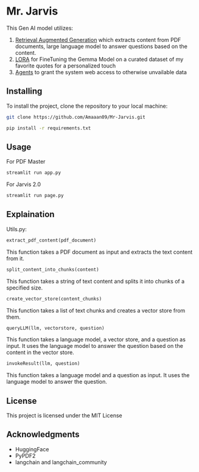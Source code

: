 # Mr. Jarvis
This Gen AI model utilizes:
1. [Retrieval Augmented Generation](https://research.ibm.com/blog/retrieval-augmented-generation-RAG) which extracts content from PDF documents, large language model to answer questions based on the content.
2. [LORA](https://huggingface.co/docs/diffusers/main/en/training/lora) for FineTuning the Gemma Model on a curated dataset of my favorite quotes for a personalized touch 
3. [Agents](https://python.langchain.com/docs/modules/agents/) to grant the system web access to otherwise unvailable data

## Installing
To install the project, clone the repository to your local machine:

```bash
git clone https://github.com/Amaaan09/Mr-Jarvis.git
```

```bash
pip install -r requirements.txt
```

## Usage

For PDF Master
```python
streamlit run app.py
```

For Jarvis 2.0
```python
streamlit run page.py
```


## Explaination
Utils.py: 

```python
extract_pdf_content(pdf_document)
```
This function takes a PDF document as input and extracts the text content from it.

```python
split_content_into_chunks(content)
```
This function takes a string of text content and splits it into chunks of a specified size.

```python
create_vector_store(content_chunks)
```
This function takes a list of text chunks and creates a vector store from them.

```python
queryLLM(llm, vectorstore, question)
```
This function takes a language model, a vector store, and a question as input. It uses the language model to answer the question based on the content in the vector store.

```python
invokeResult(llm, question)
```
This function takes a language model and a question as input. It uses the language model to answer the question.


## License
This project is licensed under the MIT License 

## Acknowledgments
- HuggingFace
- PyPDF2
- langchain and langchain_community
